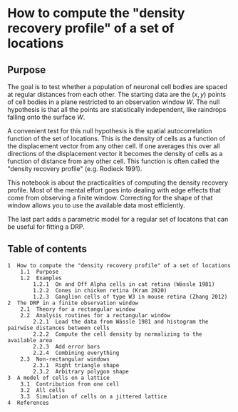 # How to compute the "density recovery profile" of a set of locations
## Purpose
The goal is to test whether a population of neuronal cell bodies are spaced at regular distances from each other. The starting data are the $(x,y)$ points of cell bodies in a plane restricted to an observation window $W$. The null hypothesis is that all the points are statistically independent, like raindrops falling onto the surface $W$. 

A convenient test for this null hypothesis is the spatial autocorrelation function of the set of locations. This is the density of cells as a function of the displacement vector from any other cell. If one averages this over all directions of the displacement vector it becomes the density of cells as a function of distance from any other cell. This function is often called the "density recovery profile" (e.g. Rodieck 1991).

This notebook is about the practicalities of computing the density recovery profile. Most of the mental effort goes into dealing with edge effects that come from observing a finite window. Correcting for the shape of that window allows you to use the available data most efficiently.

The last part adds a parametric model for a regular set of locatons that can be useful for fitting a DRP.
## Table of contents

    1  How to compute the "density recovery profile" of a set of locations
        1.1  Purpose
        1.2  Examples
            1.2.1  On and Off Alpha cells in cat retina (Wässle 1981)
            1.2.2  Cones in chicken retina (Kram 2020)
            1.2.3  Ganglion cells of type W3 in mouse retina (Zhang 2012)
    2  The DRP in a finite observation window
        2.1  Theory for a rectangular window
        2.2  Analysis routines for a rectangular window
            2.2.1  Load the data from Wässle 1981 and histogram the pairwise distances between cells
            2.2.2  Compute the cell density by normalizing to the available area
            2.2.3  Add error bars
            2.2.4  Combining everything
        2.3  Non-rectangular windows
            2.3.1  Right triangle shape
            2.3.2  Arbitrary polygon shape
    3  A model of cells on a lattice
        3.1  Contribution from one cell
        3.2  All cells
        3.3  Simulation of cells on a jittered lattice
    4  References